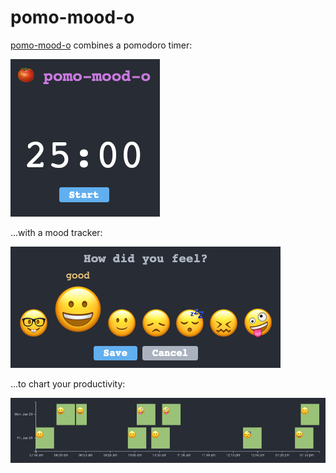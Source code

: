# pomo-mood-o

[pomo-mood-o](https://ericsakmar.github.io/pomo-mood-o/) combines a pomodoro timer:

![pomodoro timer screenshot](./screenshots/pomo.png?raw=true)


...with a mood tracker:

![mood selector screenshot](./screenshots/mood.png?raw=true)


...to chart your productivity:

![chart screenshot](./screenshots/chart.png?raw=true)
